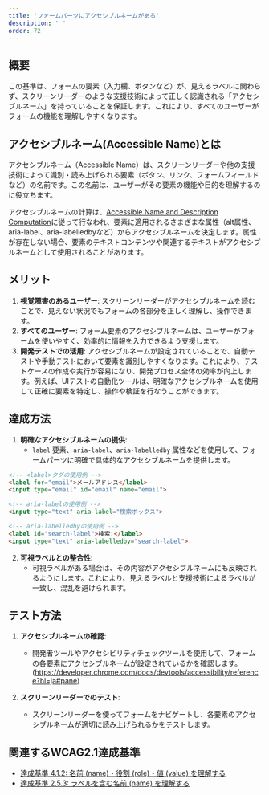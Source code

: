 ```yaml
---
title: 'フォームパーツにアクセシブルネームがある'
description: ' '
order: 72
---
```


## 概要
この基準は、フォームの要素（入力欄、ボタンなど）が、見えるラベルに関わらず、スクリーンリーダーのような支援技術によって正しく認識される「アクセシブルネーム」を持っていることを保証します。これにより、すべてのユーザーがフォームの機能を理解しやすくなります。

## アクセシブルネーム(Accessible Name)とは
アクセシブルネーム（Accessible Name）は、スクリーンリーダーや他の支援技術によって識別・読み上げられる要素（ボタン、リンク、フォームフィールドなど）の名前です。この名前は、ユーザーがその要素の機能や目的を理解するのに役立ちます。

アクセシブルネームの計算は、[Accessible Name and Description Computation](https://www.w3.org/TR/accname/)に従って行なわれ、要素に適用されるさまざまな属性（alt属性、aria-label、aria-labelledbyなど）からアクセシブルネームを決定します。属性が存在しない場合、要素のテキストコンテンツや関連するテキストがアクセシブルネームとして使用されることがあります。


## メリット
1. **視覚障害のあるユーザー**: スクリーンリーダーがアクセシブルネームを読むことで、見えない状況でもフォームの各部分を正しく理解し、操作できます。
2. **すべてのユーザー**: フォーム要素のアクセシブルネームは、ユーザーがフォームを使いやすく、効率的に情報を入力できるよう支援します。
3. **開発テストでの活用**: アクセシブルネームが設定されていることで、自動テストや手動テストにおいて要素を識別しやすくなります。これにより、テストケースの作成や実行が容易になり、開発プロセス全体の効率が向上します。例えば、UIテストの自動化ツールは、明確なアクセシブルネームを使用して正確に要素を特定し、操作や検証を行なうことができます。

## 達成方法
1. **明確なアクセシブルネームの提供**:
    - `label` 要素、`aria-label`、`aria-labelledby` 属性などを使用して、フォームパーツに明確で具体的なアクセシブルネームを提供します。

```html
<!-- <label>タグの使用例 -->
<label for="email">メールアドレス</label>
<input type="email" id="email" name="email">

<!-- aria-labelの使用例 -->
<input type="text" aria-label="検索ボックス">

<!-- aria-labelledbyの使用例 -->
<label id="search-label">検索:</label>
<input type="text" aria-labelledby="search-label">
```

2. **可視ラベルとの整合性**:
    - 可視ラベルがある場合は、その内容がアクセシブルネームにも反映されるようにします。これにより、見えるラベルと支援技術によるラベルが一致し、混乱を避けられます。

## テスト方法
1. **アクセシブルネームの確認**:
    - 開発者ツールやアクセシビリティチェックツールを使用して、フォームの各要素にアクセシブルネームが設定されているかを確認します。
(https://developer.chrome.com/docs/devtools/accessibility/reference?hl=ja#pane) 

2. **スクリーンリーダーでのテスト**:
    - スクリーンリーダーを使ってフォームをナビゲートし、各要素のアクセシブルネームが適切に読み上げられるかをテストします。


## 関連するWCAG2.1達成基準
- [達成基準 4.1.2: 名前 (name)・役割 (role)・値 (value) を理解する](https://waic.jp/translations/WCAG21/Understanding/name-role-value.html)
- [達成基準 2.5.3: ラベルを含む名前 (name) を理解する](https://waic.jp/translations/WCAG21/Understanding/label-in-name)
